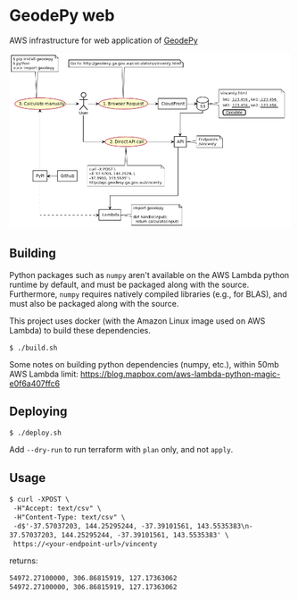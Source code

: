 # GeodePy web

AWS infrastructure for web application of [GeodePy](https://github.com/GeoscienceAustralia/geodesy-package)

![](flowchart.png)

## Building

Python packages such as `numpy` aren't available on the AWS Lambda python runtime by default, and must be packaged along with the source. Furthermore, `numpy` requires natively compiled libraries (e.g., for BLAS), and must also be packaged along with the source.

This project uses docker (with the Amazon Linux image used on AWS Lambda) to build these dependencies.

```
$ ./build.sh
```

Some notes on building python dependencies (numpy, etc.), within 50mb AWS Lambda limit:
https://blog.mapbox.com/aws-lambda-python-magic-e0f6a407ffc6

## Deploying

```
$ ./deploy.sh
```

Add `--dry-run` to run terraform with `plan` only, and not `apply`.

## Usage

```
$ curl -XPOST \
 -H"Accept: text/csv" \
 -H"Content-Type: text/csv" \
 -d$'-37.57037203, 144.25295244, -37.39101561, 143.5535383\n-37.57037203, 144.25295244, -37.39101561, 143.5535383' \
 https://<your-endpoint-url>/vincenty
```

returns:

```
54972.27100000, 306.86815919, 127.17363062
54972.27100000, 306.86815919, 127.17363062
```
